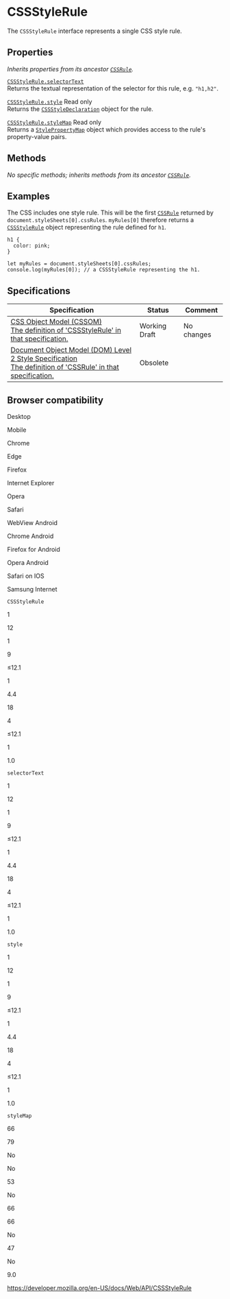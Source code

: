 # CSSStyleRule

The `CSSStyleRule` interface represents a single CSS style rule.

## Properties

_Inherits properties from its ancestor [`CSSRule`](cssrule)._

[`CSSStyleRule.selectorText`](cssstylerule/selectortext)  
Returns the textual representation of the selector for this rule, e.g. `"h1,h2"`.

[`CSSStyleRule.style`](cssstylerule/style) <span class="badge inline readonly">Read only </span>  
Returns the [`CSSStyleDeclaration`](cssstyledeclaration) object for the rule.

[`CSSStyleRule.styleMap`](cssstylerule/stylemap) <span class="badge inline readonly">Read only </span>  
Returns a [`StylePropertyMap`](stylepropertymap) object which provides access to the rule's property-value pairs.

## Methods

_No specific methods; inherits methods from its ancestor [`CSSRule`](cssrule)._

## Examples

The CSS includes one style rule. This will be the first [`CSSRule`](cssrule) returned by `document.styleSheets[0].cssRules`. `myRules[0]` therefore returns a [`CSSStyleRule`](cssstylerule) object representing the rule defined for `h1`.

    h1 {
      color: pink;
    }

    let myRules = document.styleSheets[0].cssRules;
    console.log(myRules[0]); // a CSSStyleRule representing the h1.

## Specifications

<table><thead><tr class="header"><th>Specification</th><th>Status</th><th>Comment</th></tr></thead><tbody><tr class="odd"><td><a href="https://drafts.csswg.org/cssom/#the-cssstylerule-interface">CSS Object Model (CSSOM)<br />
<span class="small">The definition of 'CSSStyleRule' in that specification.</span></a></td><td><span class="spec-wd">Working Draft</span></td><td>No changes</td></tr><tr class="even"><td><a href="https://www.w3.org/TR/DOM-Level-2-Style/css.html#CSS-CSSStyleRule">Document Object Model (DOM) Level 2 Style Specification<br />
<span class="small">The definition of 'CSSRule' in that specification.</span></a></td><td><span class="spec-obsolete">Obsolete</span></td><td></td></tr></tbody></table>

## Browser compatibility

Desktop

Mobile

Chrome

Edge

Firefox

Internet Explorer

Opera

Safari

WebView Android

Chrome Android

Firefox for Android

Opera Android

Safari on IOS

Samsung Internet

`CSSStyleRule`

1

12

1

9

≤12.1

1

4.4

18

4

≤12.1

1

1.0

`selectorText`

1

12

1

9

≤12.1

1

4.4

18

4

≤12.1

1

1.0

`style`

1

12

1

9

≤12.1

1

4.4

18

4

≤12.1

1

1.0

`styleMap`

66

79

No

No

53

No

66

66

No

47

No

9.0

<a href="https://developer.mozilla.org/en-US/docs/Web/API/CSSStyleRule" class="_attribution-link">https://developer.mozilla.org/en-US/docs/Web/API/CSSStyleRule</a>
